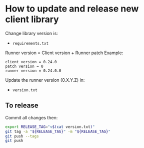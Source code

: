# How to update and release new client library

Change library version is:
- `requirements.txt`

Runner version = Client version + Runner patch
Example:
```
client version = 0.24.0
patch version = 0
runner version = 0.24.0.0
```

Update the runner version (0.X.Y.Z) in:
- `version.txt`


## To release

Commit all changes then:

```bash
export RELEASE_TAG="v$(cat version.txt)"
git tag -a "${RELEASE_TAG}" -m "${RELEASE_TAG}"
git push --tags
git push
```